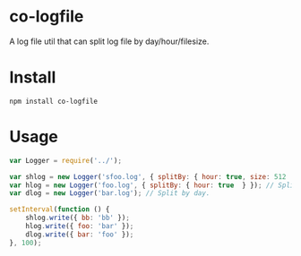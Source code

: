 co-logfile
==========
  A log file util that can split log file by day/hour/filesize.
  
# Install
```
npm install co-logfile
```

# Usage
```js
var Logger = require('../');

var shlog = new Logger('sfoo.log', { splitBy: { hour: true, size: 512  } }); // Split by hour & filesize 512
var hlog = new Logger('foo.log', { splitBy: { hour: true  } }); // Split by hour
var dlog = new Logger('bar.log'); // Split by day.

setInterval(function () {
    shlog.write({ bb: 'bb' });
    hlog.write({ foo: 'bar' });
    dlog.write({ bar: 'foo' });
}, 100);
```
